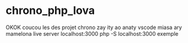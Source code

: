# chrono_php_lova
OKOK coucou les des projet chrono zay ity ao anaty vscode miasa ary mamelona 
live server localhost:3000 php -S localhost:3000 exemple
